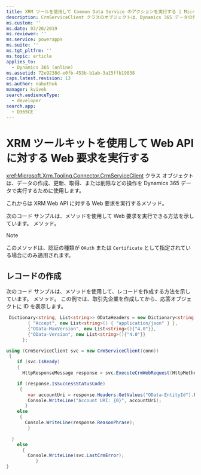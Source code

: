 ```yaml
---
title: XRM ツールを使用して Common Data Service のアクションを実行する | MicrosoftDocs
description: CrmServiceClient クラスのオブジェクトは、Dynamics 365 データの作成、取得、更新、および削除の操作を実行するために使用できます。
ms.custom: ''
ms.date: 03/20/2019
ms.reviewer: ''
ms.service: powerapps
ms.suite: ''
ms.tgt_pltfrm: ''
ms.topic: article
applies_to:
  - Dynamics 365 (online)
ms.assetid: 72e9238d-e0fb-453b-b1ab-3a15ffb19838
caps.latest.revision: 13
ms.author: nabuthuk
manager: kvivek
search.audienceType:
  - developer
search.app:
  - D365CE
---
```

# <a name="use-xrm-tooling-to-execute-a-web-request-against-web-api"></a>XRM ツールキットを使用して Web API に対する Web 要求を実行する

<xref:Microsoft.Xrm.Tooling.Connector.CrmServiceClient> クラス オブジェクトは、データの作成、更新、取得、または削除などの操作を Dynamics 365 データで実行するために使用します。

これからは <!--<xref:Microsoft.Xrm.Tooling.Connector.CrmServiceClient>.<xref:Microsoft.Xrm.Tooling.Connector.CrmServiceClient.ExecuteCrmWebRequest>--> XRM Web API に対する Web 要求を実行するメソッド。

次のコード サンプルは、メソッドを使用して Web 要求を実行できる方法を示しています。 <!--<xref:Microsoft.Xrm.Tooling.Connector.CrmServiceClient.ExecuteCrmWebRequest>-->  メソッド。 

>[!NOTE]
> このメソッドは、認証の種類が `OAuth` または `Certificate` として指定されている場合にのみ適用されます。

## <a name="create-a-record"></a>レコードの作成

次のコード サンプルは、メソッドを使用して、レコードを作成する方法を示しています。 <!--<xref:Microsoft.Xrm.Tooling.Connector.CrmServiceClient>.<xref:Microsoft.Xrm.Tooling.Connector.CrmServiceClient.ExecuteCrmWebRequest>-->  メソッド。 この例では、取引先企業を作成してから、応答オブジェクトに ID を表示します。  

```csharp
 Dictionary<string, List<string>> ODataHeaders = new Dictionary<string, List<string>>() {
        { "Accept", new List<string>() { "application/json" } },
        {"OData-MaxVersion", new List<string>(){"4.0"}},
        {"OData-Version", new List<string>(){"4.0"}}
      };

using (CrmServiceClient svc = new CrmServiceClient(conn))
 {
    if (svc.IsReady)
    {
      HttpResponseMessage response = svc.ExecuteCrmWebRequest(HttpMethod.Get, "accounts?$select=name", "{ \"name\":\"Test Account\"}", ODataHeaders, "application/json");

    if (response.IsSuccessStatusCode)
     {
        var accountUri = response.Headers.GetValues("OData-EntityId").FirstOrDefault();
        Console.WriteLine("Account URI: {0}", accountUri);
       }
    else
     {
       Console.WriteLine(response.ReasonPhrase);
        }

  }
    else
      {
        Console.WriteLine(svc.LastCrmError);
           }
}
```